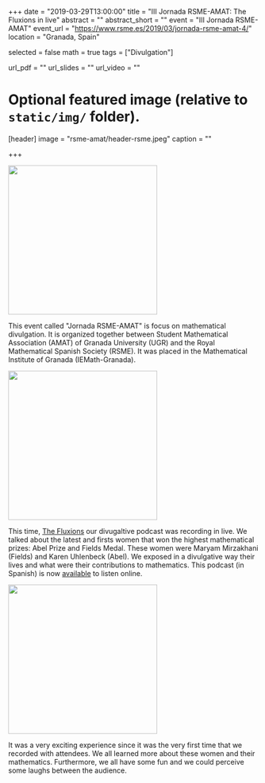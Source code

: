 +++
date = "2019-03-29T13:00:00"
title = "III Jornada RSME-AMAT: The Fluxions in live"
abstract = ""
abstract_short = ""
event = "III Jornada RSME-AMAT"
event_url = "https://www.rsme.es/2019/03/jornada-rsme-amat-4/"
location = "Granada, Spain"

selected = false
math = true
tags = ["Divulgation"]

url_pdf = ""
url_slides = ""
url_video = ""

# Optional featured image (relative to `static/img/` folder).
[header]
image = "rsme-amat/header-rsme.jpeg"
caption = ""

+++

<img src="/img/rsme-amat/rsme2.jpeg" alt="" width="300"/>

This event called "Jornada RSME-AMAT" is focus on mathematical divulgation. It is organized together between Student Mathematical Association (AMAT) of Granada University  (UGR) and the Royal Mathematical Spanish Society (RSME). It was placed in the Mathematical Institute of Granada (IEMath-Granada).


<img src="/img/rsme-amat/rsme1.jpeg" alt="" width="300"/>

This time, [The Fluxions](thefluxions.github.io) our divugaltive podcast was recording in live. We talked about the latest and firsts women that won the highest mathematical prizes: Abel Prize and Fields Medal. These women were Maryam Mirzakhani (Fields) and Karen Uhlenbeck (Abel). We exposed in a divulgative way their lives and what were their contributions to mathematics. This podcast (in Spanish) is now [available](https://www.spreaker.com/user/radiolabugr/especial-rsme-amat) to listen online. 

<img src="/img/rsme-amat/rsme4.jpeg" alt="" width="300"/>

It was a very exciting experience since it was the very first time that we recorded with attendees. We all learned more about these women and their mathematics. Furthermore, we all have some fun and we could perceive some laughs between the audience.


